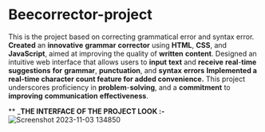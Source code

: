 # Beecorrector-project
This is the project based on correcting grammatical error and syntax error.
**Created** an **innovative** **grammar** **corrector** using **HTML**, **CSS**, and **JavaScript**, aimed at improving the quality of **written** **content**. Designed an intuitive web interface that allows users to **input** **text** and **receive** **real**-**time** **suggestions** **for** **grammar**, **punctuation**, and **syntax** **errors**
**Implemented a real-time character count feature for added convenience.**
This project underscores proficiency in **problem**-**solving**, and a **commitment** to **improving** **communication** **effectiveness**.

**
_**THE INTERFACE OF THE PROJECT LOOK :-**
![Screenshot 2023-11-03 134850](https://github.com/Sanyam098/Beecorrector-project/assets/92206812/777cc60b-632b-4a68-83c4-1a90b2b63346)
